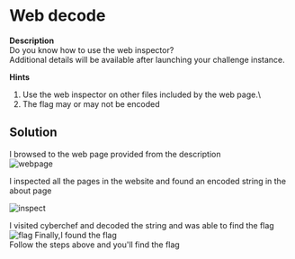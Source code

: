 # Web decode

**Description**\
Do you know how to use the web inspector?\
Additional details will be available after launching your challenge instance.

**Hints**
1. Use the web inspector on other files included by the web page.\
2. The flag may or may not be encoded

## Solution

I browsed to the web page provided from the description\
![webpage](https://github.com/Bbrnn/picoCTF2024-writeups/assets/113863725/03ea55de-175c-401f-a574-01d3f3617365)

I inspected all the pages in the website and found an encoded string in the about page

![inspect](https://github.com/Bbrnn/picoCTF2024-writeups/assets/113863725/d54f063a-2701-4c6b-ae9a-33bbfb7334db)

I visited cyberchef and decoded the string and was able to find the flag\
![flag](https://github.com/Bbrnn/picoCTF2024-writeups/assets/113863725/77097286-b178-405b-9e38-9a67da552f39)
Finally,I found the flag\
Follow the steps above and you'll find the flag
